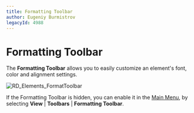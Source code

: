 ```yaml
---
title: Formatting Toolbar
author: Eugeniy Burmistrov
legacyId: 4988
---
```

# Formatting Toolbar
The **Formatting Toolbar** allows you to easily customize an element's font, color and alignment settings.

![RD_Elements_FormatToolbar](../../../../../images/img8254.png)

If the Formatting Toolbar is hidden, you can enable it in the [Main Menu](main-menu.md), by selecting **View** | **Toolbars** | **Formatting Toolbar**.